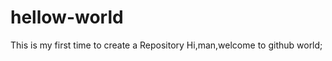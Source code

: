 hellow-world
============

This is my first time to create a Repository
Hi,man,welcome to github world;

